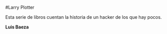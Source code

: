 #Larry Plotter

Esta serie de libros cuentan la historia de un hacker de los que hay pocos.

**Luis Baeza**
